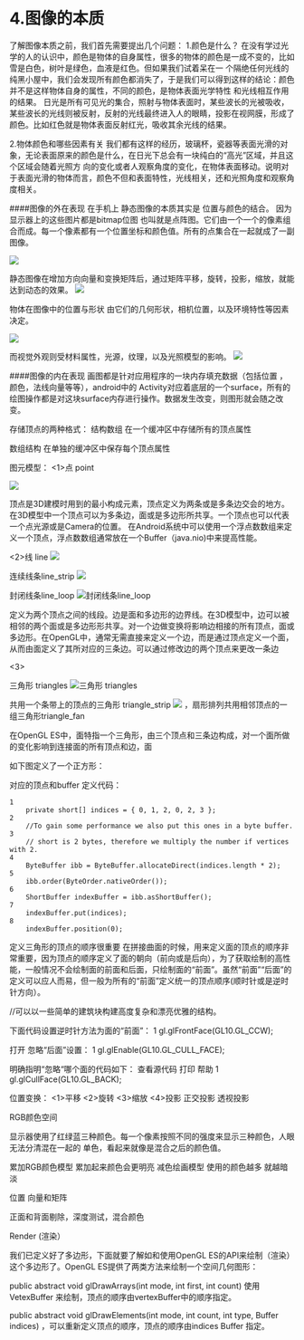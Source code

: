 # 4.图像的本质
了解图像本质之前，我们首先需要提出几个问题：
1.颜色是什么？
在没有学过光学的人的认识中，颜色是物体的自身属性，很多的物体的颜色是一成不变的，比如雪是白色，树叶是绿色，血液是红色。但如果我们试着呆在一 个隔绝任何光线的纯黑小屋中，我们会发现所有颜色都消失了，于是我们可以得到这样的结论：颜色并不是这样物体自身的属性，不同的颜色，是物体表面光学特性 和光线相互作用的结果。
日光是所有可见光的集合，照射与物体表面时，某些波长的光被吸收，某些波长的光线则被反射，反射的光线最终进入人的眼睛，投影在视网膜，形成了颜色。比如红色就是物体表面反射红光，吸收其余光线的结果。


2.物体颜色和哪些因素有关
我们都有这样的经历，玻璃杯，瓷器等表面光滑的对象，无论表面原来的颜色是什么，在日光下总会有一块纯白的“高光”区域，并且这个区域会随着光照方 向的变化或者人观察角度的变化，在物体表面移动。说明对于表面光滑的物体而言，颜色不但和表面特性，光线相关，还和光照角度和观察角度相关。





####图像的外在表现
在手机上 静态图像的本质其实是 位置与颜色的结合。
因为显示器上的这些图片都是bitmap位图 也叫就是点阵图。它们由一个一个的像素组合而成。每一个像素都有一个位置坐标和颜色值。所有的点集合在一起就成了一副图像。

![](http://image.uisdc.com/wp-content/uploads/2014/04/23.png)



   静态图像在增加方向向量和变换矩阵后，通过矩阵平移，旋转，投影，缩放，就能达到动态的效果。
![](file:///Users/youyang/Library/Containers/com.evernote.Evernote/Data/Library/Application%20Support/com.evernote.Evernote/accounts/app.yinxiang.com/11246382/external-edits/7E8E7A0F-B1A4-4D37-BF49-EAC21BDD3AA3/C96A8F7E-EB75-44E2-BF4F-990F132CF3B0.gif)



物体在图像中的位置与形状 由它们的几何形状，相机位置，以及环境特性等因素决定。

![](https://encrypted-tbn1.gstatic.com/images?q=tbn:ANd9GcTm4rH-ZRbIU8YgQTyeoAFGREoeekSEQxCfRU3KUzW25e1K4b5UFA)


而视觉外观则受材料属性，光源，纹理，以及光照模型的影响。
![](http://img.my.csdn.net/uploads/201212/06/1354777683_3315.JPG)


####图像的内在表现
画图都是针对应用程序的一块内存填充数据（包括位置 ，颜色，法线向量等等），android中的 Activity对应着底层的一个surface，所有的绘图操作都是对这块surface内存进行操作。数据发生改变，则图形就会随之改变。



存储顶点的两种格式：
结构数组
在一个缓冲区中存储所有的顶点属性

数组结构
在单独的缓冲区中保存每个顶点属性


图元模型：
<1>点 point

![](http://www.imobilebbs.com/wordpress/wp-content/uploads/2011/05/20110530007.png)

顶点是3D建模时用到的最小构成元素，顶点定义为两条或是多条边交会的地方。在3D模型中一个顶点可以为多条边，面或是多边形所共享。一个顶点也可以代表一个点光源或是Camera的位置。
在Android系统中可以使用一个浮点数数组来定义一个顶点，浮点数数组通常放在一个Buffer（java.nio)中来提高性能。

<2>线 line
![](http://www.imobilebbs.com/wordpress/wp-content/uploads/2011/05/20110530010.png)

连续线条line_strip
![](http://www.imobilebbs.com/wordpress/wp-content/uploads/2011/05/20110530008.png)

封闭线条line_loop
![封闭线条line_loop](http://www.imobilebbs.com/wordpress/wp-content/uploads/2011/05/20110530009.png)

定义为两个顶点之间的线段。边是面和多边形的边界线。在3D模型中，边可以被相邻的两个面或是多边形形共享。对一个边做变换将影响边相接的所有顶点，面或多边形。在OpenGL中，通常无需直接来定义一个边，而是通过顶点定义一个面，从而由面定义了其所对应的三条边。可以通过修改边的两个顶点来更改一条边

<3>

三角形 triangles
![三角形 triangles](http://www.imobilebbs.com/wordpress/wp-content/uploads/2011/05/20110530011.png)


共用一个条带上的顶点的三角形
triangle_strip
![](http://www.imobilebbs.com/wordpress/wp-content/uploads/2011/05/20110530012.png)
，扇形排列共用相邻顶点的一组三角形triangle_fan

在OpenGL ES中，面特指一个三角形，由三个顶点和三条边构成，对一个面所做的变化影响到连接面的所有顶点和边，面


如下图定义了一个正方形：

对应的顶点和buffer 定义代码：
```
1
	private short[] indices = { 0, 1, 2, 0, 2, 3 };
2
	//To gain some performance we also put this ones in a byte buffer.
3
	// short is 2 bytes, therefore we multiply the number if vertices with 2.
4
	ByteBuffer ibb = ByteBuffer.allocateDirect(indices.length * 2);
5
	ibb.order(ByteOrder.nativeOrder());
6
	ShortBuffer indexBuffer = ibb.asShortBuffer();
7
	indexBuffer.put(indices);
8
	indexBuffer.position(0);
```


定义三角形的顶点的顺序很重要 在拼接曲面的时候，用来定义面的顶点的顺序非常重要，因为顶点的顺序定义了面的朝向（前向或是后向），为了获取绘制的高性能，一般情况不会绘制面的前面和后面，只绘制面的“前面”。虽然“前面”“后面”的定义可以应人而易，但一般为所有的“前面”定义统一的顶点顺序(顺时针或是逆时针方向）。

//可以以一些简单的建筑块构建高度复杂和漂亮优雅的结构。

下面代码设置逆时针方法为面的“前面”：
1
	gl.glFrontFace(GL10.GL_CCW);

打开 忽略“后面”设置：
1
	gl.glEnable(GL10.GL_CULL_FACE);

明确指明“忽略“哪个面的代码如下：
查看源代码
打印
帮助
1
	gl.glCullFace(GL10.GL_BACK);



位置变换：
<1>平移
<2>旋转
<3>缩放
<4>投影  正交投影  透视投影


RGB颜色空间

显示器使用了红绿蓝三种颜色。每一个像素按照不同的强度来显示三种颜色，人眼无法分清混在一起的 单色，看起来就像是混合之后的颜色值。

累加RGB颜色模型    累加起来颜色会更明亮
减色绘画模型           使用的颜色越多 就越暗淡


位置  向量和矩阵



正面和背面剔除，深度测试，混合颜色

Render (渲染）

我们已定义好了多边形，下面就要了解如和使用OpenGL ES的API来绘制（渲染）这个多边形了。OpenGL ES提供了两类方法来绘制一个空间几何图形：

public abstract void glDrawArrays(int mode, int first, int count)   使用VetexBuffer 来绘制，顶点的顺序由vertexBuffer中的顺序指定。

public abstract void glDrawElements(int mode, int count, int type, Buffer indices)  ，可以重新定义顶点的顺序，顶点的顺序由indices Buffer 指定。
